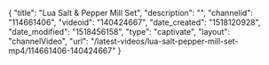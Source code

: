 {
    "title": "Lua Salt & Pepper Mill Set",
    "description": "",
    "channelid": "114661406",
    "videoid": "140424667",
    "date_created": "1518120928",
    "date_modified": "1518456158",
    "type": "captivate",
    "layout": "channelVideo",
    "url": "\/latest-videos\/lua-salt-pepper-mill-set-mp4\/114661406-140424667"
}